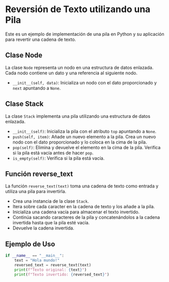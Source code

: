 # Reversión de Texto utilizando una Pila

Este es un ejemplo de implementación de una pila en Python y su aplicación para revertir una cadena de texto.

## Clase Node

La clase `Node` representa un nodo en una estructura de datos enlazada. Cada nodo contiene un dato y una referencia al siguiente nodo.

- `__init__(self, data)`: Inicializa un nodo con el dato proporcionado y `next` apuntando a `None`.

## Clase Stack

La clase `Stack` implementa una pila utilizando una estructura de datos enlazada.

- `__init__(self)`: Inicializa la pila con el atributo `top` apuntando a `None`.
- `push(self, item)`: Añade un nuevo elemento a la pila. Crea un nuevo nodo con el dato proporcionado y lo coloca en la cima de la pila.
- `pop(self)`: Elimina y devuelve el elemento en la cima de la pila. Verifica si la pila está vacía antes de hacer `pop`.
- `is_empty(self)`: Verifica si la pila está vacía.

## Función reverse_text

La función `reverse_text(text)` toma una cadena de texto como entrada y utiliza una pila para invertirla.

- Crea una instancia de la clase `Stack`.
- Itera sobre cada caracter en la cadena de texto y los añade a la pila.
- Inicializa una cadena vacía para almacenar el texto invertido.
- Continúa sacando caracteres de la pila y concatenándolos a la cadena invertida hasta que la pila esté vacía.
- Devuelve la cadena invertida.

## Ejemplo de Uso

```python
if __name__ == "__main__":
    text = "Hola mundo!"
    reversed_text = reverse_text(text)
    print(f"Texto original: {text}")
    print(f"Texto invertido: {reversed_text}")

